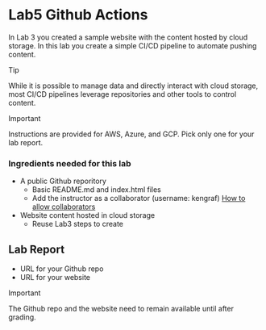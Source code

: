 # Lab5 Github Actions
In Lab 3 you created a sample website with the content hosted by cloud storage.  In this lab you create a simple CI/CD pipeline to automate pushing content. 

> [!TIP]
> While it is possible to manage data and directly interact with cloud storage, most CI/CD pipelines leverage repositories and other tools to control content.  

> [!IMPORTANT]
> Instructions are provided for AWS, Azure, and GCP.  Pick only one for your lab report.

### Ingredients needed for this lab
-  A public Github reporitory
   - Basic README.md and index.html files
   - Add the instructor as a collaborator (username: kengraf) [How to allow collaborators](https://docs.github.com/en/account-and-profile/setting-up-and-managing-your-personal-account-on-github/managing-access-to-your-personal-repositories/inviting-collaborators-to-a-personal-repository)
-  Website content hosted in cloud storage
   - Reuse Lab3 steps to create


## Lab Report
- URL for your Github repo
- URL for your website
 
> [!IMPORTANT]
> The Github repo and the website need to remain available until after grading.

